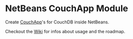 # NetBeans CouchApp Module

Create [CouchApp](http://github.com/couchapp/couchapp)'s for CouchDB inside NetBeans.

Checkout the [Wiki](https://github.com/pangratz/netbeans-couchapp/wiki) for infos about usage and the roadmap.